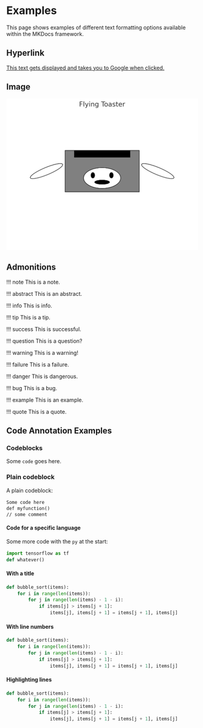 # Examples

This page shows examples of different text formatting options available within the MKDocs framework.

## Hyperlink

[This text gets displayed and takes you to Google when clicked.](https://www.google.com)

## Image

![alt text](AI_MatLab_Toaster.png)

## Admonitions

!!! note
    This is a note.

!!! abstract
    This is an abstract.

!!! info
    This is info.

!!! tip
    This is a tip.

!!! success
    This is successful.

!!! question
    This is a question?

!!! warning
    This is a warning!

!!! failure
    This is a failure.

!!! danger
    This is dangerous.

!!! bug
    This is a bug.

!!! example
    This is an example.

!!! quote
    This is a quote.

## Code Annotation Examples

### Codeblocks

Some `code` goes here.

### Plain codeblock

A plain codeblock:

```
Some code here
def myfunction()
// some comment
```

#### Code for a specific language

Some more code with the `py` at the start:

``` py
import tensorflow as tf
def whatever()
```

#### With a title

``` py title="bubble_sort.py"
def bubble_sort(items):
    for i in range(len(items)):
        for j in range(len(items) - 1 - i):
            if items[j] > items[j + 1]:
                items[j], items[j + 1] = items[j + 1], items[j]
```

#### With line numbers

``` py linenums="1"
def bubble_sort(items):
    for i in range(len(items)):
        for j in range(len(items) - 1 - i):
            if items[j] > items[j + 1]:
                items[j], items[j + 1] = items[j + 1], items[j]
```

#### Highlighting lines

``` py hl_lines="2 3"
def bubble_sort(items):
    for i in range(len(items)):
        for j in range(len(items) - 1 - i):
            if items[j] > items[j + 1]:
                items[j], items[j + 1] = items[j + 1], items[j]
```
